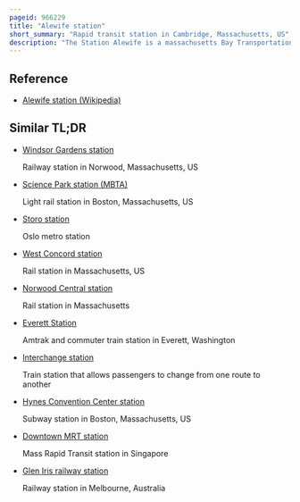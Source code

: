 ```yaml
---
pageid: 966229
title: "Alewife station"
short_summary: "Rapid transit station in Cambridge, Massachusetts, US"
description: "The Station Alewife is a massachusetts Bay Transportation Authority intermodal Transit Station in the north Cambridge Neighborhood of Cambridge Massachusetts. It is the northwest Terminal of the rapid Transit red Line and a Hub for several Mbta Bus Routes. The Station is located at the Confluence of Minuteman Bikeway alewife linear Park fitchburg cutoff Path and alewife greenway off alewife Brook parkway adjacent to massachusetts Route 2 with a five-story Parking Garage for Park and Ride Use. The Station has three Bicycle Cages. Alewife Station is named after nearby Alewife Brook Parkway and Alewife Brook itself is named after Alewife Fish."
---
```


## Reference

- [Alewife station (Wikipedia)](https://en.wikipedia.org/?curid=966229)

## Similar TL;DR

- [Windsor Gardens station](/tldr/en/windsor-gardens-station)

  Railway station in Norwood, Massachusetts, US

- [Science Park station (MBTA)](/tldr/en/science-park-station-mbta)

  Light rail station in Boston, Massachusetts, US

- [Storo station](/tldr/en/storo-station)

  Oslo metro station

- [West Concord station](/tldr/en/west-concord-station)

  Rail station in Massachusetts, US

- [Norwood Central station](/tldr/en/norwood-central-station)

  Rail station in Massachusetts

- [Everett Station](/tldr/en/everett-station)

  Amtrak and commuter train station in Everett, Washington

- [Interchange station](/tldr/en/interchange-station)

  Train station that allows passengers to change from one route to another

- [Hynes Convention Center station](/tldr/en/hynes-convention-center-station)

  Subway station in Boston, Massachusetts, US

- [Downtown MRT station](/tldr/en/downtown-mrt-station)

  Mass Rapid Transit station in Singapore

- [Glen Iris railway station](/tldr/en/glen-iris-railway-station)

  Railway station in Melbourne, Australia
